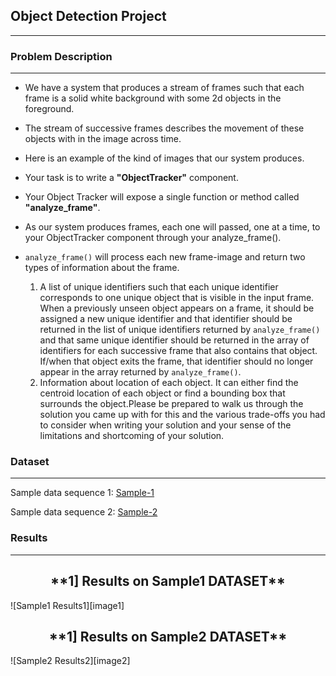 ## Object Detection Project
-----
 
### Problem Description 
---
 - We have a system that produces a stream of frames such that each frame is a solid white background with some 2d objects in the foreground.
 - The stream of successive frames describes the movement of these objects with in the image across time.
 - Here is an example of the kind of images that our system produces.
 - Your task is to write a **"ObjectTracker"** component.
 - Your Object Tracker will expose a single function or method called **"analyze_frame"**.
 - As our system produces frames, each one will passed, one at a time, to your ObjectTracker component through your analyze_frame().
 - `analyze_frame()` will process each new frame-image and return two types of information about the frame.
   
     1. A list of unique identifiers such that each unique identifier corresponds to one unique
object that is visible in the input frame. When a previously unseen object appears on a
frame, it should be assigned a new unique identifier and that identifier should be
returned in the list of unique identifiers returned by `analyze_frame()` and that same
unique identifier should be returned in the array of identifiers for each successive frame
that also contains that object. If/when that object exits the frame, that identifier should no
longer appear in the array returned by `analyze_frame()`.
     2. Information about location of each object. It can either find the centroid location of each
object or find a bounding box that surrounds the object.Please be prepared to walk us through the solution you came up with for this and the various
trade-offs you had to consider when writing your solution and your sense of the limitations and
shortcoming of your solution.
 
### Dataset
---
Sample data sequence 1:
[Sample-1](https://github.com/jayshah19949596/Object-Detection-With-White-Background/tree/master/sample1/sample1)

Sample data sequence 2:
[Sample-2](https://github.com/jayshah19949596/Object-Detection-With-White-Background/tree/master/sample2/sample2)


### Results
---
[image1]: ./image_resources/Sample1Result1.png "Sample1 Results1"
[image2]: ./image_resources/Sample2Res2.png "Sample2 Results2"

 <center> <h2> **1] Results on Sample1 DATASET**  </h2> </center>
    ![Sample1 Results1][image1]

  <center><h2> **1] Results on Sample2 DATASET**  </h2></center>
    ![Sample2 Results2][image2]

